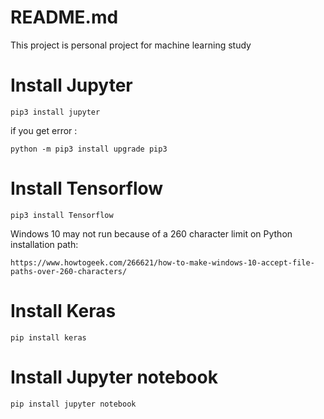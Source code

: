 # README.md

This project is personal project for machine learning study



# Install Jupyter
```
pip3 install jupyter
```
if you get error :
```
python -m pip3 install upgrade pip3
```

# Install Tensorflow
```
pip3 install Tensorflow
```

Windows 10 may not run because of a 260 character limit on Python installation path:

```
https://www.howtogeek.com/266621/how-to-make-windows-10-accept-file-paths-over-260-characters/
```

# Install Keras
```
pip install keras
```

# Install Jupyter notebook
```
pip install jupyter notebook
```
